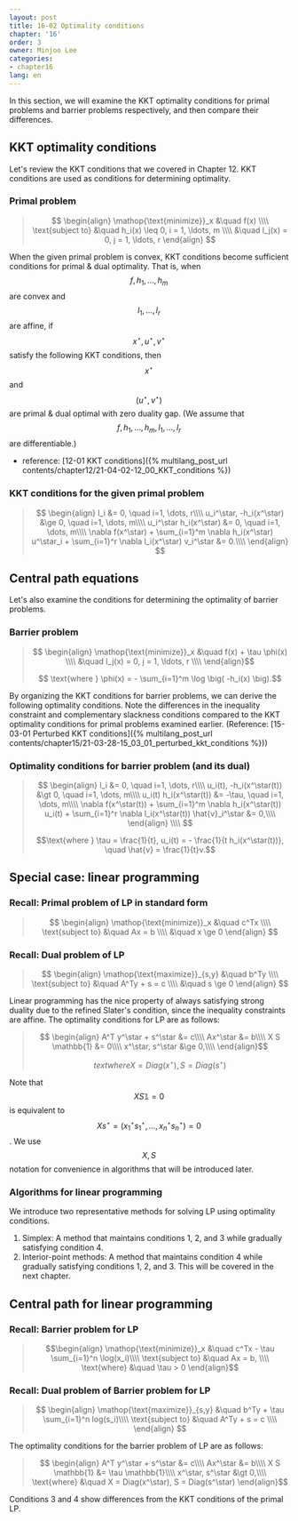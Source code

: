 ```yaml
---
layout: post
title: 16-02 Optimality conditions
chapter: '16'
order: 3
owner: Minjoo Lee
categories:
- chapter16
lang: en
---
```

<script type="text/x-mathjax-config">
MathJax.Hub.Config({
    displayAlign: "center"
});
</script>

In this section, we will examine the KKT optimality conditions for primal problems and barrier problems respectively, and then compare their differences.
<br/>

## KKT optimality conditions

Let's review the KKT conditions that we covered in Chapter 12. KKT conditions are used as conditions for determining optimality.

### Primal problem
>$$
>\begin{align}
>    \mathop{\text{minimize}}_x &\quad f(x) \\\\
>    \text{subject to} &\quad h_i(x) \leq 0, i = 1, \ldots, m \\\\
>    &\quad l_j(x) = 0, j = 1, \ldots, r
>\end{align}
>$$

When the given primal problem is convex, KKT conditions become sufficient conditions for primal & dual optimality. That is, when $$f, h_1, \dots, h_m$$ are convex and $$l_1, \dots, l_r$$ are affine, if $$x^\star, u^\star, v^\star$$ satisfy the following KKT conditions, then $$x^\star$$ and $$(u^\star, v^\star)$$ are primal & dual optimal with zero duality gap. (We assume that $$f, h_1, \dots, h_m, l_1, \dots, l_r$$ are differentiable.) <br>

* reference: [12-01 KKT conditions]({% multilang_post_url contents/chapter12/21-04-02-12_00_KKT_conditions %})

### KKT conditions for the given primal problem
>$$
>\begin{align}
>l_i &= 0, \quad i=1, \dots, r\\\\
>u_i^\star, -h_i(x^\star) &\ge 0, \quad i=1, \dots, m\\\\
>u_i^\star h_i(x^\star) &= 0, \quad i=1, \dots, m\\\\
>\nabla f(x^\star) + \sum_{i=1}^m \nabla h_i(x^\star) u^\star_i + \sum_{i=1}^r \nabla l_i(x^\star) v_i^\star &= 0.\\\\
>\end{align}
>$$

## Central path equations

Let's also examine the conditions for determining the optimality of barrier problems.

### Barrier problem

>$$
\begin{align}
    \mathop{\text{minimize}}_x &\quad f(x) + \tau \phi(x) \\\\
    &\quad l_j(x) = 0, j = 1, \ldots, r  \\\\
\end{align}$$
>
>$$ \text{where } \phi(x) = - \sum_{i=1}^m \log \big( -h_i(x) \big).$$


By organizing the KKT conditions for barrier problems, we can derive the following optimality conditions. Note the differences in the inequality constraint and complementary slackness conditions compared to the KKT optimality conditions for primal problems examined earlier. (Reference: [15-03-01 Perturbed KKT conditions]({% multilang_post_url contents/chapter15/21-03-28-15_03_01_perturbed_kkt_conditions %}))

### Optimality conditions for barrier problem (and its dual)

>$$
\begin{align}
l_i &= 0, \quad i=1, \dots, r\\\\
u_i(t), -h_i(x^\star(t)) &\gt 0, \quad i=1, \dots, m\\\\
u_i(t) h_i(x^\star(t)) &= -\tau, \quad i=1, \dots, m\\\\
\nabla f(x^\star(t)) + \sum_{i=1}^m \nabla h_i(x^\star(t)) u_i(t) + \sum_{i=1}^r \nabla l_i(x^\star(t)) \hat{v}_i^\star &= 0,\\\\
\end{align} \\\\
$$
>
>$$\text{where } \tau = \frac{1}{t}, u_i(t) = - \frac{1}{t h_i(x^\star(t))}, \quad \hat{v} = \frac{1}{t}v.$$

## Special case: linear programming

### Recall: Primal problem of LP in standard form
>$$
>\begin{align}
>    \mathop{\text{minimize}}_x &\quad c^Tx \\\\
>    \text{subject to} &\quad Ax = b \\\\
>    &\quad x \ge 0
>\end{align}
>$$

### Recall: Dual problem of LP
>$$
>\begin{align}
>    \mathop{\text{maximize}}_{s,y} &\quad b^Ty \\\\
>    \text{subject to} &\quad A^Ty +  s = c \\\\
>    &\quad s \ge 0
>\end{align}
>$$

Linear programming has the nice property of always satisfying strong duality due to the refined Slater's condition, since the inequality constraints are affine. The optimality conditions for LP are as follows:

>$$
>\begin{align}
>A^T y^\star + s^\star &= c\\\\
>Ax^\star &= b\\\\
>X S \mathbb{1} &= 0\\\\
>x^\star, s^\star &\ge 0,\\\\
>\end{align}$$
> 
>$$text{where }X = Diag(x^\star), S = Diag(s^\star)$$

Note that $$X S \mathbb{1} = 0$$ is equivalent to $$Xs^\star=(x_1^\star s_1^\star, \dots, x_n^\star s_n^\star)=0$$. We use $$X, S$$ notation for convenience in algorithms that will be introduced later.

### Algorithms for linear programming

We introduce two representative methods for solving LP using optimality conditions.

1. Simplex: A method that maintains conditions 1, 2, and 3 while gradually satisfying condition 4.
2. Interior-point methods: A method that maintains condition 4 while gradually satisfying conditions 1, 2, and 3. This will be covered in the next chapter.

## Central path for linear programming

### Recall: Barrier problem for LP
>$$\begin{align}
    \mathop{\text{minimize}}_x &\quad c^Tx - \tau \sum_{i=1}^n \log(x_i)\\\\
    \text{subject to} &\quad Ax = b, \\\\
    \text{where}  &\quad \tau > 0
\end{align}$$


### Recall: Dual problem of Barrier problem for LP
>$$
>\begin{align}
>    \mathop{\text{maximize}}_{s,y} &\quad b^Ty + \tau \sum_{i=1}^n log(s_i)\\\\
>    \text{subject to} &\quad A^Ty +  s = c \\\\
>\end{align}
>$$

The optimality conditions for the barrier problem of LP are as follows:

>$$
\begin{align}
A^T y^\star + s^\star &= c\\\\
Ax^\star &= b\\\\
X S \mathbb{1} &= \tau \mathbb{1}\\\\
x^\star, s^\star &\gt 0,\\\\
\text{where} &\quad X = Diag(x^\star), S = Diag(s^\star)
\end{align}$$

Conditions 3 and 4 show differences from the KKT conditions of the primal LP.